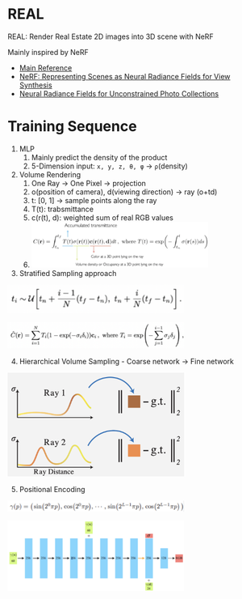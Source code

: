 # REAL 
REAL: Render Real Estate 2D images into 3D scene with NeRF

Mainly inspired by NeRF
* [Main Reference](https://www.matthewtancik.com/nerf)
* [NeRF: Representing Scenes as Neural Radiance Fields for View Synthesis](https://arxiv.org/abs/2003.08934)
* [Neural Radiance Fields for Unconstrained Photo Collections](https://arxiv.org/abs/2008.02268)

# Training Sequence

1. MLP
   1. Mainly predict the density of the product
   2. 5-Dimension input: `x, y, z, θ, φ` -> `ρ`(density)
2. Volume Rendering
   1. One Ray -> One Pixel -> projection
   2. o(position of camera), d(viewing direction) -> ray (o+td)
   3. t: [0, 1] -> sample points along the ray
   4. T(t): trabsmittance
   5. c(r(t), d): weighted sum of real RGB values
   6. <img src="./img/weighted_sum.png" width="350px"></img>
3. Stratified Sampling approach

<img src="./img/stratified_sampling.png" width="350px"></img>

<img src="./img/nerf_non_continuous.png" width="350px"></img>

4. Hierarchical Volume Sampling - Coarse network -> Fine network

<img src="./img/volume_sampling.png" width="350px"></img>

5. Positional Encoding

<img src="./img/positional_embedding.png" width="350"></img>

<img src="./img/nerf.png" width="350"></img>